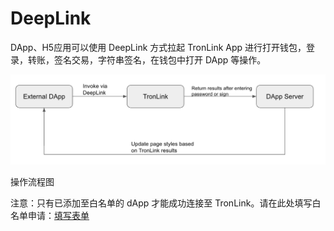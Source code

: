 # DeepLink

DApp、H5应用可以使用 DeepLink 方式拉起 TronLink App 进行打开钱包，登录，转账，签名交易，字符串签名，在钱包中打开 DApp 等操作。

![image](../images/tronlink-app_deeplink_img_0.jpg)

操作流程图

注意：只有已添加至白名单的 dApp 才能成功连接至 TronLink。请在此处填写白名单申请：[填写表单](https://docs.google.com/forms/d/e/1FAIpQLSdFmYGxVZzwCSsvmdOTq064sxWD22STYth1g5GO5zn3OrB5Jw/viewform?usp=sf_link)


